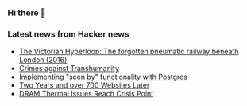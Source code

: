 ### Hi there 👋

<!--
**arashid-sh/arashid-sh** is a ✨ _special_ ✨ repository because its `README.md` (this file) appears on your GitHub profile.

Here are some ideas to get you started:

- 🔭 I’m currently working on ...
- 🌱 I’m currently learning ...
- 👯 I’m looking to collaborate on ...
- 🤔 I’m looking for help with ...
- 💬 Ask me about ...
- 📫 How to reach me: ...
- 😄 Pronouns: ...
- ⚡ Fun fact: ...
-->

### Latest news from Hacker news
<!-- BLOG-POST-LIST:START -->
- [The Victorian Hyperloop: The forgotten pneumatic railway beneath London &lpar;2016&rpar;](https://citymonitor.ai/transport/victorian-hyperloop-forgotten-pneumatic-railway-beneath-streets-london-2395)
- [Crimes against Transhumanity](http://www.antipope.org/charlie/blog-static/2022/07/crimes-against-transhumanity.html)
- [Implementing &quot;seen by&quot; functionality with Postgres](https://supabase.com/blog/2022/07/18/seen-by-in-postgresql)
- [Two Years and over 700 Websites Later](https://1mb.club/blog/reflection/)
- [DRAM Thermal Issues Reach Crisis Point](https://semiengineering.com/dram-thermal-issues-reach-crisis-point/)
<!-- BLOG-POST-LIST:END -->
